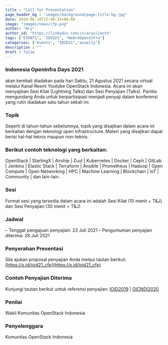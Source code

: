 ```yaml
---
title : "Call for Presentation"
page_header_bg : "images/background/page-title-bg.jpg"
date: 2020-06-18T15:40:24+06:00
image: "images/news/cfp.png"
author: "Ary"
author_id: "https://linkedin.com/in/aryulianto"
tags: ["EVENTS", "IOID21", "WeAreOpenInfra"]
categories: ["events", "IOID21","anually"]
description : ""
draft : false
---
```

### Indonesia OpenInfra Days 2021 

akan kembali diadakan pada hari Sabtu, 21 Agustus 2021 secara virtual melalui Kanal Resmi Youtube OpenStack Indonesia. Acara ini akan menyajikan Sesi Kilat (Lightning Talks) dan Sesi Penyajian (Talks). Panitia mengundang Anda untuk berpartisipasi menjadi penyaji dalam konferensi yang rutin diadakan satu tahun sekali ini.

### Topik
Seperti di tahun-tahun sebelumnya, topik yang disajikan dalam acara ini berkaitan dengan teknologi open infrastructure. Materi yang disajikan dapat berisi hal-hal teknis maupun non-teknis.

### Berikut contoh teknologi yang berkaitan:
OpenStack | StarlingX | Airship | Zuul | Kubernetes | Docker | Ceph | GitLab | Jenkins | Elastic Stack | Terraform | Ansible | Prometheus | Hadoop | Open Compute | Open Networking | HPC | Machine Learning | Blockchain | IoT | Community | dan lain-lain.

### Sesi
Format sesi yang tersedia dalam acara ini adalah Sesi Kilat (10 menit + T&J) dan Sesi Penyajian (30 menit + T&J)

### Jadwal
– Tenggat pengajuan penyajian: 23 Juli 2021
– Pengumuman penyajian diterima: 28 Juli 2021

### Penyerahan Presentasi
Sila ajukan proposal penyajian Anda melaui tautan berikut: [https://s.id/ioid21_cfp](https://s.id/ioid21_cfp)

### Contoh Penyajian Diterima
Kunjungi tautan berikut untuk referensi penyajian: [IOID2019](https://www.openstack.id/2019/11/13/salindia-presentasi-ioid19/) | [OICNDI2020](https://www.openstack.id/2020/11/26/salindia-presentasi-oicndi2020/)

### Penilai
Wakil Komunitas OpenStack Indonesia

### Penyelenggara
Komunitas OpenStack Indonesia
